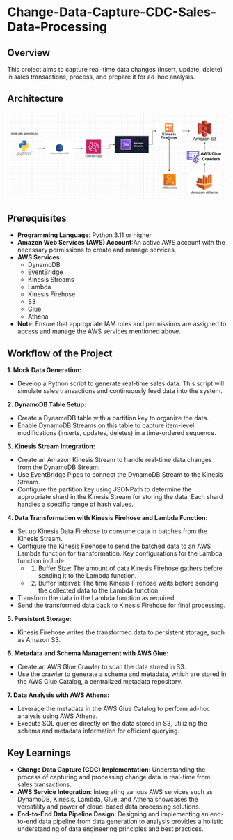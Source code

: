 # Change-Data-Capture-CDC-Sales-Data-Processing

## Overview
This project aims to capture real-time data changes (insert, update, delete) in sales transactions, process, and prepare it for ad-hoc analysis.

## Architecture

![Alt Text](https://github.com/MrSachinGoyal/Change-Data-Capture-CDC-Sales-Data-Processing/blob/master/architecture.png)

## Prerequisites
- **Programming Language**: Python 3.11 or higher
- **Amazon Web Services (AWS) Account**:An active AWS account with the necessary permissions to create and manage services.
- **AWS Services**:
  - DynamoDB
  - EventBridge
  - Kinesis Streams
  - Lambda
  - Kinesis Firehose
  - S3
  - Glue
  - Athena
- **Note**: Ensure that appropriate IAM roles and permissions are assigned to access and manage the AWS services mentioned above.

## Workflow of the Project
**1. Mock Data Generation:**
  - Develop a Python script to generate real-time sales data. This script will simulate sales transactions and continuously feed data into the system.

**2. DynamoDB Table Setup:**
  - Create a DynamoDB table with a partition key to organize the data.
  - Enable DynamoDB Streams on this table to capture item-level modifications (inserts, updates, deletes) in a time-ordered sequence.

**3. Kinesis Stream Integration:**
  - Create an Amazon Kinesis Stream to handle real-time data changes from the DynamoDB Stream.
  - Use EventBridge Pipes to connect the DynamoDB Stream to the Kinesis Stream.
  - Configure the partition key using JSONPath to determine the appropriate shard in the Kinesis Stream for storing the data. Each shard handles a specific range of hash values.

**4. Data Transformation with Kinesis Firehose and Lambda Function:**
  - Set up Kinesis Data Firehose to consume data in batches from the Kinesis Stream.
  - Configure the Kinesis Firehose to send the batched data to an AWS Lambda function for transformation. Key configurations for the Lambda function include:
    - 1. Buffer Size: The amount of data Kinesis Firehose gathers before sending it to the Lambda function.
    - 2. Buffer Interval: The time Kinesis Firehose waits before sending the collected data to the Lambda function.
  - Transform the data in the Lambda function as required.
  - Send the transformed data back to Kinesis Firehose for final processing.

**5. Persistent Storage:**
  - Kinesis Firehose writes the transformed data to persistent storage, such as Amazon S3.

**6. Metadata and Schema Management with AWS Glue:**
  - Create an AWS Glue Crawler to scan the data stored in S3.
  - Use the crawler to generate a schema and metadata, which are stored in the AWS Glue Catalog, a centralized metadata repository.

**7. Data Analysis with AWS Athena:**
  - Leverage the metadata in the AWS Glue Catalog to perform ad-hoc analysis using AWS Athena.
  - Execute SQL queries directly on the data stored in S3, utilizing the schema and metadata information for efficient querying.

## Key Learnings
- **Change Data Capture (CDC) Implementation**: Understanding the process of capturing and processing change data in real-time from sales transactions.
- **AWS Service Integration**: Integrating various AWS services such as DynamoDB, Kinesis, Lambda, Glue, and Athena showcases the versatility and power of cloud-based data processing solutions.
- **End-to-End Data Pipeline Design**: Designing and implementing an end-to-end data pipeline from data generation to analysis provides a holistic understanding of data engineering principles and best practices.

